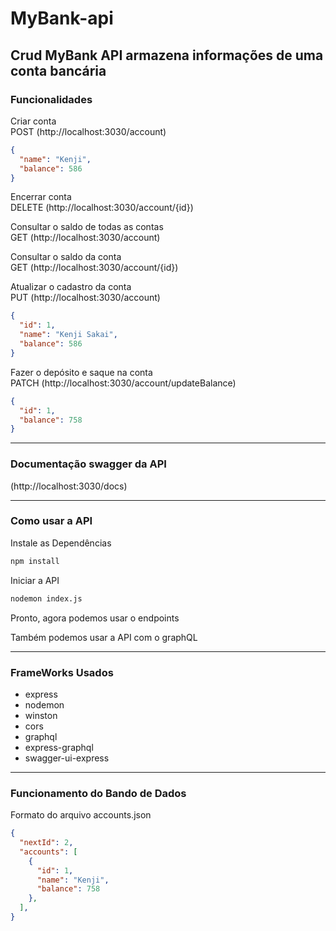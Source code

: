 # MyBank-api

## Crud MyBank API armazena informações de uma conta bancária

### Funcionalidades

Criar conta<br>
POST (http://localhost:3030/account)

```json
{
  "name": "Kenji",
  "balance": 586
}
```

Encerrar conta<br>
DELETE (http://localhost:3030/account/{id})

Consultar o saldo de todas as contas<br>
GET (http://localhost:3030/account)

Consultar o saldo da conta<br>
GET (http://localhost:3030/account/{id})

Atualizar o cadastro da conta<br>
PUT (http://localhost:3030/account)

```json
{
  "id": 1,
  "name": "Kenji Sakai",
  "balance": 586
}
```

Fazer o depósito e saque na conta<br>
PATCH (http://localhost:3030/account/updateBalance)

```json
{
  "id": 1,
  "balance": 758
}
```

---

### Documentação swagger da API

(http://localhost:3030/docs)

---

### Como usar a API

Instale as Dependências

```bash
npm install
```

Iniciar a API

```bash
nodemon index.js
```

Pronto, agora podemos usar o endpoints

Também podemos usar a API com o graphQL

---

### FrameWorks Usados

- express
- nodemon
- winston
- cors
- graphql
- express-graphql
- swagger-ui-express


---

### Funcionamento do Bando de Dados

Formato do arquivo accounts.json

```json
{
  "nextId": 2,
  "accounts": [
    {
      "id": 1,
      "name": "Kenji",
      "balance": 758
    },
  ],
}
```
